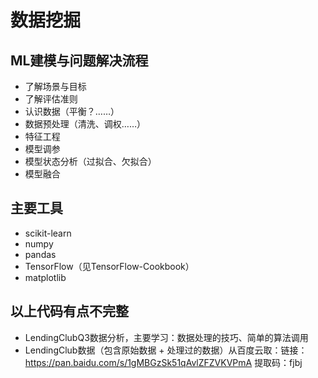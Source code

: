 # 数据挖掘
## ML建模与问题解决流程
* 了解场景与目标
* 了解评估准则
* 认识数据（平衡？……）
* 数据预处理（清洗、调权……）
* 特征工程
* 模型调参
* 模型状态分析（过拟合、欠拟合）
* 模型融合
## 主要工具
* scikit-learn
* numpy
* pandas
* TensorFlow（见TensorFlow-Cookbook）
* matplotlib
## 以上代码有点不完整
* LendingClubQ3数据分析，主要学习：数据处理的技巧、简单的算法调用
* LendingClub数据（包含原始数据 + 处理过的数据）从百度云取：链接：https://pan.baidu.com/s/1gMBGzSk51qAvlZFZVKVPmA 提取码：fjbj
